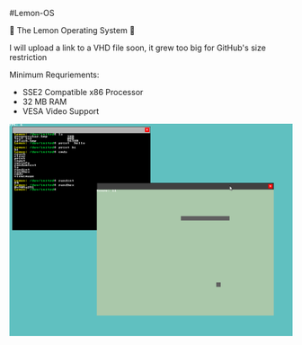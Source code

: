 #Lemon-OS

:lemon: The Lemon Operating System :lemon:

I will upload a link to a VHD file soon, it grew too big for GitHub's size restriction

Minimum Requriements:
 * SSE2 Compatible x86 Processor
 * 32 MB RAM
 * VESA Video Support

 ![Screenshot1](screenshot.png)